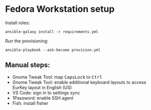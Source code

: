 # Fedora Workstation setup

Install roles:

```
ansible-galaxy install -r requirements.yml
```

Run the provisioning:

```
ansible-playbook --ask-become provision.yml
```

## Manual steps:

 - Gnome Tweak Tool: map <kbd>CapsLock</kbd> to <kbd>Ctrl</kbd>
 - Gnome Tweak Tool: enable additional keyboard layouts to access EurKey layout in English (US)
 - VS Code: sign in to settings sync
 - 1Password: enable SSH agent
 - Fish: install fisher